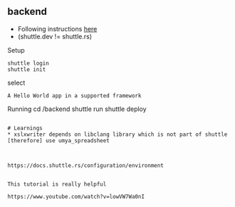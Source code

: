 ## backend

* Following instructions [here](https://docs.shuttle.dev/getting-started/installation)
* (shuttle.dev != shuttle.rs)

Setup
```
shuttle login
shuttle init
```
select
```
A Hello World app in a supported framework
```

Running
cd /backend
shuttle run
shuttle deploy
```

# Learnings
* xslxwriter depends on libclang library which is not part of shuttle [therefore] use umya_spreadsheet



https://docs.shuttle.rs/configuration/environment


This tutorial is really helpful

https://www.youtube.com/watch?v=lowVW7Wa0nI